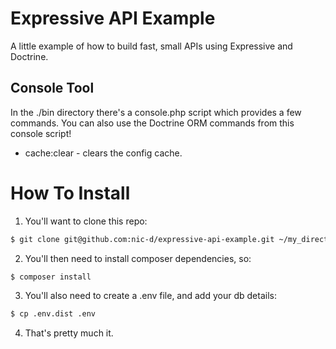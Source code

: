 Expressive API Example
===================

A little example of how to build fast, small APIs using Expressive and Doctrine.

## Console Tool
In the ./bin directory there's a console.php script which provides a few commands.
You can also use the Doctrine ORM commands from this console script!

- cache:clear - clears the config cache.

# How To Install
1) You'll want to clone this repo:
```bash
$ git clone git@github.com:nic-d/expressive-api-example.git ~/my_directory
```

2) You'll then need to install composer dependencies, so:
```bash
$ composer install
```

3) You'll also need to create a .env file, and add your db details:
```bash
$ cp .env.dist .env
```

4) That's pretty much it.